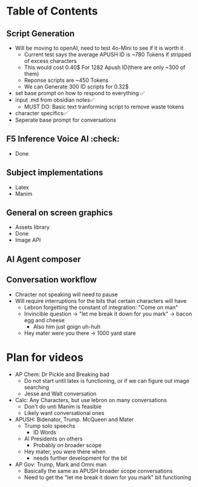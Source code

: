 # Table of Contents
## Script Generation
- Will be moving to openAI, need to test 4o-Mini to see if it is worth it
    - Current test says the average APUSH ID is ~780 Tokens if stripped of excess characters
    - This would cost 0.40$ For 1282 Apush ID(there are only ~300 of them)
    - Reponse scripts are ~450 Tokens
    - We can Generate 300 ID scripts for 0.32$
- set base prompt on how to respond to everything ✅
- input .md from obsidian notes✅
    - MUST DO: Basic text tranforming script to remove waste tokens
- character specifics✅
- Seperate base prompt for conversations

## F5 Inference Voice AI :check:
- Done
## Subject implementations
- Latex
- Manim
## General on screen graphics
- Assets library
 - Done
- Image API
## AI Agent composer

## Conversation workflow
- Chracter not speaking will need to pause
- Will require interruptions for the bits that certain characters will have
    - Lebron forgetting the constant of integration: "Come on man"
    - Invincible question -> "let me break it down for you mark" -> bacon egg and cheese
        - Also him just goign uh-huh
    - Hey mater were you there -> 1000 yard stare

# Plan for videos
- AP Chem: Dr Pickle and Breaking bad
    - Do not start until latex is functioning, or if we can figure out image searching
    - Jesse and Walt conversation
- Calc: Any Characters, but use lebron on many conversations
    - Don't do unti Manim is feasible
    - Likely want conversational ones
- APUSH: Bidenator, Trump. McQueen and Mater
    - Trump solo speechs
        - ID Words
    - AI Presidents on others
        - Probably on broader scope
    - Hey mater, you were there when
        - needs further development for the bit
- AP Gov: Trump, Mark and Omni man
    - Basically the same as APUSH broader scope conversations
    - Need to get the "let me break it down for you mark" bit functioning

